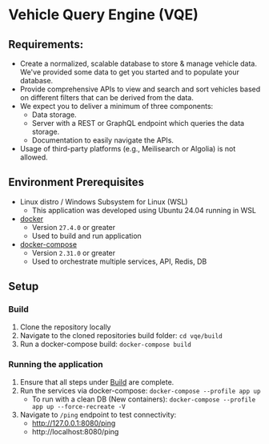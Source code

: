# Vehicle Query Engine (VQE)

## Requirements:
- Create a normalized, scalable database to store & manage vehicle data. We've provided some data to get you started and to populate your database.
- Provide comprehensive APIs to view and search and sort vehicles based on different filters that can be derived from the data.
- We expect you to deliver a minimum of three components:
    - Data storage.
    - Server with a REST or GraphQL endpoint which queries the data storage.
    - Documentation to easily navigate the APIs.
- Usage of third-party platforms (e.g., Meilisearch or Algolia) is not allowed.

## Environment Prerequisites

- Linux distro / Windows Subsystem for Linux (WSL)
    - This application was developed using Ubuntu 24.04 running in WSL
- [docker](https://docs.docker.com/get-started/get-docker/)
    - Version `27.4.0` or greater
    - Used to build and run application
- [docker-compose](https://docs.docker.com/compose/install/)
    - Version `2.31.0` or greater
    - Used to orchestrate multiple services, API, Redis, DB

## Setup

### Build

1. Clone the repository locally
2. Navigate to the cloned repositories build folder: `cd vqe/build`
3. Run a docker-compose build: `docker-compose build`

### Running the application

1. Ensure that all steps under [Build](#build) are complete.
2. Run the services via docker-compose: `docker-compose --profile app up`
    - To run with a clean DB (New containers): `docker-compose --profile app up --force-recreate -V`
3. Navigate to `/ping` endpoint to test connectivity:
    - http://127.0.0.1:8080/ping
    - http://localhost:8080/ping
